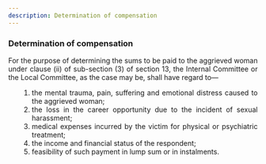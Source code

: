 ```yaml
---
description: Determination of compensation
---
```


<style>
    ol.outer-list {
        list-style-type: lower-alpha;
    }
    ol.outer-list ol.inner-list {
        list-style-type: lower-alpha;
    }
</style>

### Determination of compensation
<div style="text-align: justify"> 
For the purpose of determining the sums to be paid to the aggrieved woman under clause (ii) of sub-section (3) of section 13, the Internal Committee or the Local Committee, as the case may be, shall have regard to—
<ol class="outer-list">
<ol class="innerlist">
    <li> the mental trauma, pain, suffering and emotional distress caused to the aggrieved woman;
    <li> the loss in the career opportunity due to the incident of sexual harassment;
    <li> medical expenses incurred by the victim for physical or psychiatric treatment;
    <li> the income and financial status of the respondent;
    <li> feasibility of such payment in lump sum or in instalments.
</ol>
</ol>
